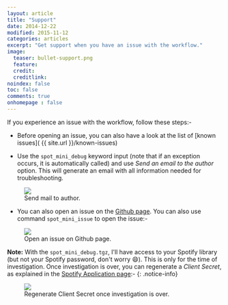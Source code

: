 ```yaml
---
layout: article
title: "Support"
date: 2014-12-22
modified: 2015-11-12
categories: articles
excerpt: "Get support when you have an issue with the workflow."
image:
  teaser: bullet-support.png
  feature:
  credit:
  creditlink:
noindex: false
toc: false
comments: true
onhomepage : false
---
```


If you experience an issue with the workflow, follow these steps:-

* Before opening an issue, you can also have a look at the list of [known issues]( {{ site.url }}/known-issues)

* Use the `spot_mini_debug` keyword input (note that if an exception occurs, it is automatically called) and use _Send an email to the author_ option. This will generate an email with all information needed for troubleshooting.

<figure>
	<img src="{{ site.url }}/images/support1.jpg">
	<figcaption>Send mail to author.</figcaption>
</figure>

* You can also open an issue on the [Github page](https://github.com/vdesabou/alfred-spotify-mini-player/issues/new). You can also use command `spot_mini_issue` to open the issue:-

<figure>
    <img src="{{ site.url }}/images/support3.jpg">
    <figcaption>Open an issue on Github page.</figcaption>
</figure>

<a name="note_regenerate_client_secret"></a>

**Note:** With the `spot_mini_debug.tgz`, I'll have access to your Spotify library (but not your Spotify password, don't worry :smile:). This is only for the time of investigation. Once investigation is over, you can regenerate a _Client Secret_, as explained in the [Spotify Application page](https://developer.spotify.com/my-applications):-
{: .notice-info}

<figure>
	<img src="{{ site.url }}/images/support2.jpg">
	<figcaption>Regenerate Client Secret once investigation is over.</figcaption>
</figure>
